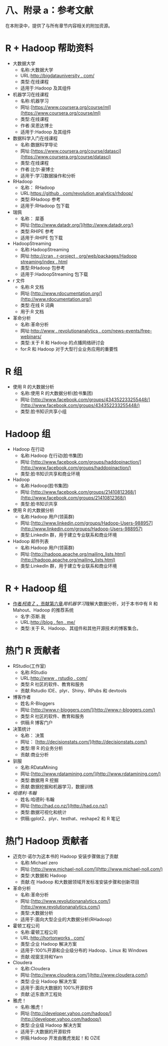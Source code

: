 # 八、附录 a：参考文献

在本附录中，提供了与所有章节内容相关的附加资源。

# R + Hadoop 帮助资料

*   大数据大学
    *   名称:大数据大学
    *   URL:[http://bigdatauniversity . com/](http://bigdatauniversity.com/)
    *   类型:在线课程
    *   适用于:Hadoop 及其组件
*   机器学习在线课程
    *   名称:机器学习
    *   网址:[https://www.coursera.org/course/ml](https://www.coursera.org/course/ml)
    *   类型:在线课程
    *   作者:吴恩达博士
    *   适用于:Hadoop 及其组件
*   数据科学入门在线课程
    *   名称:数据科学导论
    *   网址:[https://www.coursera.org/course/datasci](https://www.coursera.org/course/datasci)
    *   类型:在线课程
    *   作者:比尔·豪博士
    *   适用于:学习数据操作和分析
*   RHadoop
    *   名称： RHadoop
    *   URL:[https://github . com/revolution analytics/rhdoop/](https://github.com/RevolutionAnalytics/RHadoop/)
    *   类型:RHadoop 参考
    *   适用于:RHadoop 包下载
*   瑞佩
    *   名称： 犀基
    *   网址:[http://www.datadr.org/](http://www.datadr.org/)
    *   类型:RHIPE 参考
    *   适用于:RHIPE 包下载
*   HadoopStreaming
    *   名称:HadoopStreaming
    *   网址:[http://cran . r-project . org/web/packages/Hadoop streaming/index . html](http://cran.r-project.org/web/packages/HadoopStreaming/index.html)
    *   类型:RHadoop 包参考
    *   适用于:HadoopStreaming 包下载
*   r 文件
    *   名称:R 文档
    *   网址:[http://www.rdocumentation.org/](http://www.rdocumentation.org/)
    *   类型:在线 R 词典
    *   用于:R 文档
*   革命分析
    *   名称:革命分析
    *   网址:[http://www . revolutionanalytics . com/news-events/free-webinars/](http://www.revolutionanalytics.com/news-events/%E2%80%A8free-webinars/)
    *   类型:关于 R 和 Hadoop 的点播网络研讨会
    *   for:R 和 Hadoop 对于大型行业业务应用的重要性

# R 组

*   使用 R 的大数据分析
    *   名称:使用 R 的大数据分析(脸书集团)
    *   网址:[http://www.facebook.com/groups/434352233255448/](http://www.facebook.com/groups/434352233255448/)
    *   类型:脸书知识共享小组

# Hadoop 组

*   Hadoop 在行动
    *   名称:Hadoop 在行动(脸书集团)
    *   网址:[http://www.facebook.com/groups/haddopinaction/](http://www.facebook.com/groups/haddopinaction/)
    *   类型:脸书知识共享和商业环境
*   Hadoop
    *   名称:Hadoop(脸书集团)
    *   网址:[http://www.facebook.com/groups/21410812368/](http://www.facebook.com/groups/21410812368/)
    *   类型:脸书知识共享
*   使用 R 的大数据分析
    *   名称:Hadoop 用户(领英群)
    *   网址:[http://www.linkedin.com/groups/Hadoop-Users-988957](http://www.linkedin.com/groups/Hadoop-Users-988957)
    *   类型:LinkedIn 群，用于建立专业联系和商业环境
*   Hadoop 邮件列表
    *   名称:Hadoop 用户(领英群)
    *   网址:[http://hadoop.apache.org/mailing_lists.html](http://hadoop.apache.org/mailing_lists.html)
    *   类型:LinkedIn 群，用于建立专业联系和商业环境

# R + Hadoop 组

*   [作者*柯南 Z* ，贡献](http://www.fens.me)[第六章](6.html "Chapter 6. Understanding Big Data Analysis with Machine Learning")*用机器学习*理解大数据分析，对于本书中有 R 和 Mahout、Hadoop 的推荐系统
    *   名字:芬斯.我
    *   URL:[http://blog . fen . me/](http://blog.fens.me/)
    *   类型:关于 R、Hadoop、其组件和其他开源技术的博客集合。

# 热门 R 贡献者

*   RStudio(工作室)
    *   名称:RStudio
    *   URL:[http://www . rstudio . com/](http://www.rstudio.com/)
    *   类型:R 社区的软件、教育和服务
    *   贡献:Rstudio IDE、plyr、Shiny、RPubs 和 devtools
*   博客作者
    *   姓名:R-Bloggers
    *   网址:[http://www.r-bloggers.com/](http://www.r-bloggers.com/)
    *   类型:R 社区的软件、教育和服务
    *   供稿:R 博客门户
*   决策统计
    *   名称： 决策
    *   网址： [http://decisionstats.com/](http://decisionstats.com/)
    *   类型:带 R 的业务分析
    *   贡献:商业分析
*   驯服
    *   名称:RDataMining
    *   网址:[http://www.rdatamining.com/](http://www.rdatamining.com/)
    *   类型:数据用 R 挖掘
    *   贡献:数据挖掘和机器学习，数据训练
*   *哈德利·韦翰*
    *   姓名:哈德利·韦翰
    *   网址:[http://had.co.nz/](http://had.co.nz/)
    *   类型:数据可视化和统计
    *   供稿:gplot2、plyr、testhat、reshape2 和 R 笔记

# 热门 Hadoop 贡献者

*   迈克尔·诺尔为这本书的 Hadoop 安装步骤做出了贡献
    *   名称:Michael zero
    *   网址:[http://www.michael-noll.com/](http://www.michael-noll.com/)
    *   类型:大数据和 Hadoop
    *   贡献:在 Hadoop 和大数据领域开发标准安装步骤和创新项目
*   革命分析
    *   名称:革命分析
    *   网址:[http://www.revolutionanalytics.com/](http://www.revolutionanalytics.com/)
    *   类型:大数据分析
    *   适用于:面向大型企业的大数据分析(RHadoop)
*   霍顿工程公司
    *   名称:霍顿工程公司
    *   URL:[http://hortonworks . com/](http://hortonworks.com/)
    *   类型:企业 Hadoop 解决方案
    *   适用于:100%开源和企业级分布的 Hadoop、Linux 和 Windows
    *   贡献:视窗支持和Yarn
*   Cloudera
    *   名称:Cloudera
    *   网址:[http://www.cloudera.com/](http://www.cloudera.com/)
    *   类型:企业 Hadoop 解决方案
    *   适用于:面向大数据的 100%开源软件
    *   贡献:近东救济工程处
*   雅虎！
    *   名称:雅虎！
    *   网址:[http://developer.yahoo.com/hadoop/](http://developer.yahoo.com/hadoop/)
    *   类型:企业级 Hadoop 解决方案
    *   适用于:大数据的开源软件
    *   供稿:Hadoop 开发由雅虎发起！和 OZIE